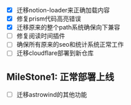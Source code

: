 - [x] 迁移notion-loader来正确加载内容
- [x] 修复prism代码高亮错误
- [x] 迁移原来的整个path系统确保向下兼容
- [ ] 修复阅读时间插件
- [ ] 确保所有原来的seo和统计系统正常工作
- [ ] 迁移cloudflare部署到新仓库

## MileStone1: 正常部署上线

- [ ] 迁移astrowind的其他功能
